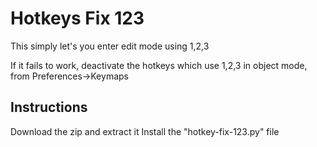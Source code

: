 # Hotkeys Fix 123

This simply let's you enter edit mode using 1,2,3 

If it fails to work, deactivate the hotkeys which  use 1,2,3 in object mode, from Preferences->Keymaps

## Instructions
Download the zip and extract it 
Install the "hotkey-fix-123.py" file 

